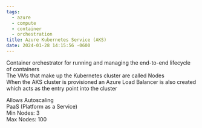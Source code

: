 ```yaml
---
tags:
  - azure
  - compute
  - container
  - orchestration
title: Azure Kubernetes Service (AKS)
date: 2024-01-28 14:15:56 -0600
---
```


Container orchestrator for running and managing the end-to-end lifecycle of containers  
The VMs that make up the Kubernetes cluster are called Nodes  
When the AKS cluster is provisioned an Azure Load Balancer is also created which acts as the entry point into the cluster

Allows Autoscaling  
PaaS (Platform as a Service)  
Min Nodes: 3  
Max Nodes: 100
